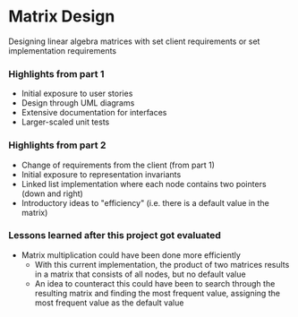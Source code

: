 # Matrix Design

Designing linear algebra matrices with set client requirements or set implementation requirements

### Highlights from part 1
* Initial exposure to user stories
* Design through UML diagrams
* Extensive documentation for interfaces
* Larger-scaled unit tests

### Highlights from part 2
* Change of requirements from the client (from part 1)
* Initial exposure to representation invariants
* Linked list implementation where each node contains two pointers (down and right)
* Introductory ideas to "efficiency" (i.e. there is a default value in the matrix)


### Lessons learned after this project got evaluated
* Matrix multiplication could have been done more efficiently
  * With this current implementation, the product of two matrices results in a matrix that consists of all nodes, but no default value
  * An idea to counteract this could have been to search through the resulting matrix and finding the most frequent value, assigning the most frequent value as the default value